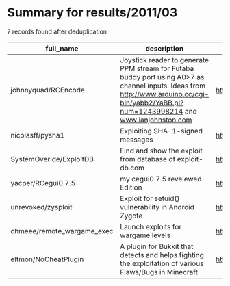 
# Summary for results/2011/03
    
7 records found after deduplication

| full_name | description | html_url | matched_list | matched_count | pushed_at | size | stargazers_count | language | forks_count |
|----------------------------|------------------------------------------------------------------------------------------------------------------------------------------------------------------------------------------|-----------------------------------------------|----------------|-----------------|---------------------------|--------|--------------------|------------|---------------|
| johnnyquad/RCEncode | Joystick reader to generate PPM stream for Futaba buddy port using A0>7 as channel inputs. Ideas from http://www.arduino.cc/cgi-bin/yabb2/YaBB.pl?num=1243998214 and www.ianjohnston.com | https://github.com/johnnyquad/RCEncode | ['rce'] | 1 | 2011-03-26 10:32:48+00:00 | 100 | 8 | Java | 0 |
| nicolasff/pysha1 | Exploiting SHA-1-signed messages | https://github.com/nicolasff/pysha1 | ['exploit'] | 1 | 2011-03-04 16:42:49+00:00 | 86 | 4 | Python | 3 |
| SystemOveride/ExploitDB | Find and show the exploit from database of exploit-db.com | https://github.com/SystemOveride/ExploitDB | ['exploit'] | 1 | 2011-03-05 15:24:57+00:00 | 214 | 1 | PHP | 0 |
| yacper/RCegui0.7.5 | my cegui0.7.5 reveiewed Edition | https://github.com/yacper/RCegui0.7.5 | ['rce'] | 1 | 2011-03-15 05:09:10+00:00 | 50556 | 1 | nan | 0 |
| unrevoked/zysploit | Exploit for setuid() vulnerability in Android Zygote | https://github.com/unrevoked/zysploit | ['exploit'] | 1 | 2011-03-16 19:32:57+00:00 | 320 | 21 | Java | 14 |
| chmeee/remote_wargame_exec | Launch exploits for wargame levels | https://github.com/chmeee/remote_wargame_exec | ['exploit'] | 1 | 2011-03-24 08:22:34+00:00 | 96 | 1 | Ruby | 0 |
| eltmon/NoCheatPlugin | A plugin for Bukkit that detects and helps fighting the exploitation of various Flaws/Bugs in Minecraft | https://github.com/eltmon/NoCheatPlugin | ['exploit'] | 1 | 2011-03-28 13:38:56+00:00 | 1149 | 2 | Java | 20 |
